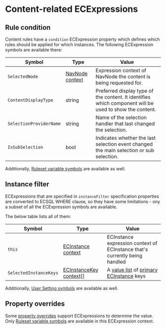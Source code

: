 # Content-related ECExpressions

## Rule condition

Content rules have a `condition` ECExpression property which defines which rules should
be applied for which instances. The following ECExpression symbols are available there:

| Symbol                  | Type                                                    | Value                                                                                                  |
| ----------------------- | ------------------------------------------------------- | ------------------------------------------------------------------------------------------------------ |
| `SelectedNode`          | [NavNode context](../advanced/ECExpressions.md#navnode) | Expression context of NavNode the content is being requested for.                                      |
| `ContentDisplayType`    | string                                                  | Preferred display type of the content. It identifies which component will be used to show the content. |
| `SelectionProviderName` | string                                                  | Name of the selection handler that last changed the selection.                                         |
| `IsSubSelection`        | bool                                                    | Indicates whether the last selection event changed the main selection or sub selection.                |

Additionally, [Ruleset variable symbols](../advanced/ECExpressions.md#ruleset-variables-user-settings)
are available as well.

## Instance filter

ECExpressions that are specified in `instanceFilter` specification properties are
converted to ECSQL WHERE clause, so they have some limitations - ony a subset of
all the ECExpression symbols are available.

The below table lists all of them:

| Symbol                 | Type                                                                   | Value                                                                                                                |
| ---------------------- | ---------------------------------------------------------------------- | -------------------------------------------------------------------------------------------------------------------- |
| `this`                 | [ECInstance context](../advanced/ECExpressions.md#ecinstance)          | ECInstance expression context of ECInstance that's currently being handled                                           |
| `SelectedInstanceKeys` | [ECInstanceKey context](../advanced/ECExpressions.md#ecinstance-key)[] | A [value list](../advanced/ECExpressions.md#symbols) of [primary ECInstance](./Terminology.md#primary-instance) keys |

Additionally, [User Setting symbols](../advanced/ECExpressions.md#symbols-in-global-context) are
available as well.

## Property overrides

Some [property overrides](./PropertySpecification.md) support ECExpressions to determine the value. Only [Ruleset variable symbols](../Advanced/ECExpressions.md#ruleset-variables-user-settings)
are available in this ECExpression context.
